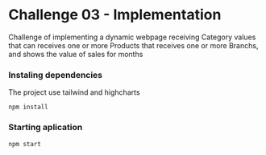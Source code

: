 # Challenge 03 - Implementation
Challenge of implementing a dynamic webpage receiving Category values that can receives one or more Products that receives one or more Branchs, and shows the value of sales for months 

### Instaling dependencies 
The project use tailwind and highcharts
```
npm install
```

### Starting aplication
```
npm start
```